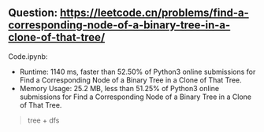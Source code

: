 ## Question: https://leetcode.cn/problems/find-a-corresponding-node-of-a-binary-tree-in-a-clone-of-that-tree/

Code.ipynb:
* Runtime: 1140 ms, faster than 52.50% of Python3 online submissions for Find a Corresponding Node of a Binary Tree in a Clone of That Tree.
* Memory Usage: 25.2 MB, less than 51.25% of Python3 online submissions for Find a Corresponding Node of a Binary Tree in a Clone of That Tree.
> tree + dfs

